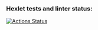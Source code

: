 ### Hexlet tests and linter status:
[![Actions Status](https://github.com/softslot/php-phpunit-testing-project-75/workflows/hexlet-check/badge.svg)](https://github.com/softslot/php-phpunit-testing-project-75/actions)